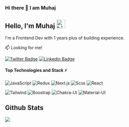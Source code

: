 ### Hi there 👋 I am Muhaj

<!--
**muhammod1/muhammod1** is a ✨ _special_ ✨ repository because its `README.md` (this file) appears on your GitHub profile.

Here are some ideas to get you started:

- 🔭 I’m currently working on ...
- 🌱 I’m currently learning ...
- 👯 I’m looking to collaborate on ...
- 🤔 I’m looking for help with ...
- 💬 Ask me about ...
- 📫 How to reach me: ...
- 😄 Pronouns: ...
- ⚡ Fun fact: ...
-->





## Hello, I'm Muhaj  <img src="https://emoji.slack-edge.com/T02HBS55FCG/cool-doge/aa3c8fd9037a0604.gif" width="28" alt="hi">

I'm a Frontend Dev with 1 years plus  of building experience.

:mailbox: Looking for me!

[![Twitter Badge](https://img.shields.io/badge/-@muhaj_dev-1ca0f1?style=flat&labelColor=1ca0f1&logo=twitter&logoColor=white)](https://twitter.com/muhaj_dev) [![Linkedin Badge](https://img.shields.io/badge/-Ajibade_Muhammod-0e76a8?style=flat&labelColor=0e76a8&logo=linkedin&logoColor=white)](https://www.linkedin.com/in/ajibade-olawale-6111911b5)

#### Top Technologies and Stack ⚡️

![JavaScript](https://img.shields.io/static/v1?style=for-the-badge&message=JavaScript&color=222222&logo=JavaScript&logoColor=F7DF1E&label=) ![Redux](https://img.shields.io/static/v1?style=for-the-badge&message=Reduxy&color=777BB4&logo=Redux&logoColor=FFFFFF&label=) ![Next.js](https://img.shields.io/static/v1?style=for-the-badge&message=Next.js&color=777BB4&logo=Next.js&logoColor=FFFFFF&label=) ![Scss](	https://img.shields.io/badge/Sass-CC6699?style=for-the-badge&logo=sass&logoColor=white) ![React](https://img.shields.io/static/v1?style=for-the-badge&message=React&color=222222&logo=React&logoColor=61DAFB&label=)

![Tailwind](https://img.shields.io/badge/Tailwind_CSS-38B2AC?style=for-the-badge&logo=tailwind-css&logoColor=white) ![Boostrap](https://img.shields.io/badge/Bootstrap-563D7C?style=for-the-badge&logo=bootstrap&logoColor=white) ![Chakra-UI](https://img.shields.io/static/v1?style=for-the-badge&message=chakra-UI&color=777BB4&logo=Solidity&logoColor=FFFFFF&label=) ![Material-UI](https://img.shields.io/badge/Material--UI-0081CB?style=for-the-badge&logo=material-ui&logoColor=white) 


<!-- #### Work  -->

<!-- Portfolio: https://github.com/muhammod1 -->
 
  
## Github Stats 

 
</details>

<a>
  <img align="center" src="https://github-readme-stats.vercel.app/api?username=muhammod1&show_icons=true&theme=algolia&count_private=true&line_height=27">
 </a>



  <!---
muuhammod1/muhammod1 is a ✨ special ✨ repository because its `README.md` (this file) appears on your GitHub profile.
You can click the Preview link to take a look at your changes.
--->
